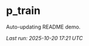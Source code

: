# p_train

Auto-updating README demo.

<!--START_SECTION:status-->
_Last run: 2025-10-20 17:21 UTC_
<!--END_SECTION:status-->



























































































































































































































































































































































































































































































































































































































































































































































































































































































































































































































































































































































































































































































































































